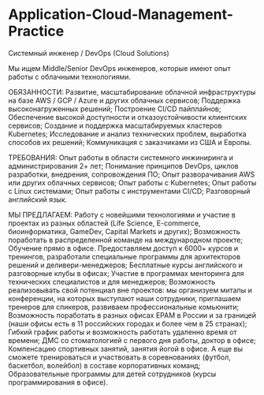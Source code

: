 # Application-Cloud-Management-Practice

Системный инженер / DevOps (Cloud Solutions)

Мы ищем Middle/Senior DevOps инженеров, которые имеют опыт работы с облачными технологиями.

ОБЯЗАННОСТИ:
Развитие, масштабирование облачной инфраструктуры на базе AWS / GCP / Azure и других облачных сервисов;
Поддержка высоконагруженных решений;
Построение CI/CD пайплайнов;
Обеспечение высокой доступности и отказоустойчивости клиентских сервисов;
Создание и поддержка масштабируемых кластеров Kubernetes;
Исследование и анализ технических проблем, выработка способов их решений;
Коммуникация с заказчиками из США и Европы.

ТРЕБОВАНИЯ:
Опыт работы в области системного инжиниринга и администрирования 2+ лет;
Понимание принципов DevOps, циклов разработки, внедрения, сопровождения ПО;
Опыт разворачивания AWS или других облачных сервисов;
Опыт работы с Kubernetes;
Опыт работы с Linux системами;
Опыт работы с инструментами CI/CD;
Разговорный английский язык.

МЫ ПРЕДЛАГАЕМ:
Работу с новейшими технологиями и участие в проектах из разных областей (Life Science, E-commerce, биоинформатика, GameDev, Capital Markets и других);
Возможность поработать в распределенной команде на международном проекте;
Обучение прямо в офисе. Предоставляем доступ к 6000+ курсов и тренингов, разработали специальные программы для архитекторов решений и деливери-менеджеров;
Бесплатные курсы английского и разговорные клубы в офисах;
Участие в программах менторинга для технических специалистов и для менеджеров;
Возможность реализовывать свой потенциал вне проектов: мы организуем митапы и конференции, на которых выступают наши сотрудники, приглашаем тренеров для спикеров, развиваем профессиональные комьюнити;
Возможность поработать в разных офисах ЕРАМ в России и за границей (наши офисы есть в 11 российских городах и более чем в 25 странах);
Гибкий график работы и возможность работать удаленно время от времени;
ДМС со стоматологией с первого дня работы, доктор в офисе;
Компенсацию спортивных занятий, занятия йогой в офисе. А еще вы сможете тренироваться и участвовать в соревнованиях (футбол, баскетбол, волейбол) в составе корпоративных команд;
Образовательные программы для детей сотрудников (курсы программирования в офисе).
